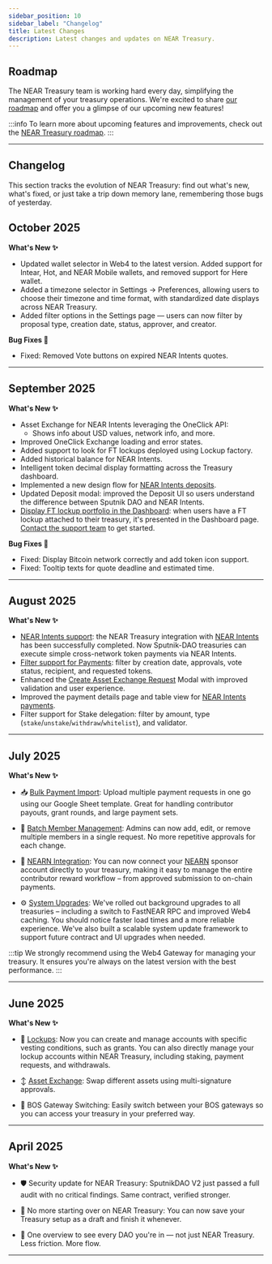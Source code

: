 ```yaml
---
sidebar_position: 10
sidebar_label: "Changelog"
title: Latest Changes
description: Latest changes and updates on NEAR Treasury.
---
```


## Roadmap

The NEAR Treasury team is working hard every day, simplifying the management of your treasury operations.
We're excited to share [our roadmap](https://github.com/NEAR-DevHub/.github/issues/12) and offer you a glimpse of our upcoming new features!

:::info
To learn more about upcoming features and improvements, check out the [NEAR Treasury roadmap](https://github.com/NEAR-DevHub/.github/issues/12).
:::

---

## Changelog

This section tracks the evolution of NEAR Treasury: find out what's new, what's fixed, or just take a trip down memory lane, remembering those bugs of yesterday.

## October 2025

**What's New ✨**

- Updated wallet selector in Web4 to the latest version. Added support for Intear, Hot, and NEAR Mobile wallets, and removed support for Here wallet.
- Added a timezone selector in Settings → Preferences, allowing users to choose their timezone and time format, with standardized date displays across NEAR Treasury.
- Added filter options in the Settings page — users can now filter by proposal type, creation date, status, approver, and creator.

**Bug Fixes 🐛**

- Fixed: Removed Vote buttons on expired NEAR Intents quotes.

---

## September 2025

**What's New ✨**

- Asset Exchange for NEAR Intents leveraging the OneClick API:
  - Shows info about USD values, network info, and more.
- Improved OneClick Exchange loading and error states.
- Added support to look for FT lockups deployed using Lockup factory.
- Added historical balance for NEAR Intents.
- Intelligent token decimal display formatting across the Treasury dashboard.
- Implemented a new design flow for [NEAR Intents deposits](payments/intents.md#making-deposits).
- Updated Deposit modal: improved the Deposit UI so users understand the difference between Sputnik DAO and NEAR Intents.
- [Display FT lockup portfolio in the Dashboard](dashboard.md#ft-lockup-optional): when users have a FT lockup attached to their treasury, it's presented in the Dashboard page. [Contact the support team](help/support.md) to get started.

**Bug Fixes 🐛**

- Fixed: Display Bitcoin network correctly and add token icon support.
- Fixed: Tooltip texts for quote deadline and estimated time.

---

## August 2025

**What's New ✨**

- [NEAR Intents support](payments/intents.md): the NEAR Treasury integration with [NEAR Intents](https://near-intents.org/) has been successfully completed. Now Sputnik-DAO treasuries can execute simple cross-network token payments via NEAR Intents.
- [Filter support for Payments](payments/manage-payments.md#filtering-payment-requests): filter by creation date, approvals, vote status, recipient, and requested tokens.
- Enhanced the [Create Asset Exchange Request](management/asset-exchange.md#creating-asset-exchange-requests) Modal with improved validation and user experience.
- Improved the payment details page and table view for [NEAR Intents payments](payments/intents.md).
- Filter support for Stake delegation: filter by amount, type (`stake`/`unstake`/`withdraw`/`whitelist`), and validator.

---

## July 2025

**What's New ✨**

- 📥 [Bulk Payment Import](payments/bulk-import.md): Upload multiple payment requests in one go using our Google Sheet template. Great for handling contributor payouts, grant rounds, and large payment sets.

- 👥 [Batch Member Management](settings.md#members): Admins can now add, edit, or remove multiple members in a single request. No more repetitive approvals for each change.

- 🤝 [NEARN Integration](https://docs.nearn.io/sponsor/treasury): You can now connect your [NEARN](https://nearn.io/) sponsor account directly to your treasury, making it easy to manage the entire contributor reward workflow – from approved submission to on-chain payments.

- ⚙️ [System Upgrades](settings.md#system-updates): We've rolled out background upgrades to all treasuries – including a switch to FastNEAR RPC and improved Web4 caching. You should notice faster load times and a more reliable experience. We've also built a scalable system update framework to support future contract and UI upgrades when needed.

:::tip
We strongly recommend using the Web4 Gateway for managing your treasury. It ensures you're always on the latest version with the best performance.
:::

---

## June 2025

**What's New ✨**

- 🔐 [Lockups](management/lockup.md): Now you can create and manage accounts with specific vesting conditions, such as grants. You can also directly manage your lockup accounts within NEAR Treasury, including staking, payment requests, and withdrawals.

- ↕️ [Asset Exchange](management/asset-exchange.md): Swap different assets using multi-signature approvals.

- 🔁 BOS Gateway Switching: Easily switch between your BOS gateways so you can access your treasury in your preferred way.

---

## April 2025

**What's New ✨**

- 🛡 Security update for NEAR Treasury: SputnikDAO V2 just passed a full audit with no critical findings. Same contract, verified stronger.

- 💾 No more starting over on NEAR Treasury: You can now save your Treasury setup as a draft and finish it whenever.

- 📂 One overview to see every DAO you're in — not just NEAR Treasury. Less friction. More flow.

---
